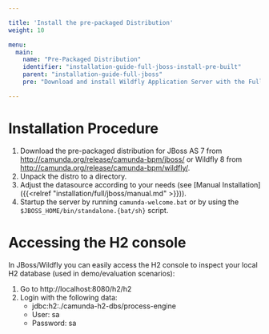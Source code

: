 ```yaml
---

title: 'Install the pre-packaged Distribution'
weight: 10

menu:
  main:
    name: "Pre-Packaged Distribution"
    identifier: "installation-guide-full-jboss-install-pre-built"
    parent: "installation-guide-full-jboss"
    pre: "Download and install Wildfly Application Server with the Full Distribution pre-deployed and pre-configured."

---
```


# Installation Procedure

1. Download the pre-packaged distribution for JBoss AS 7 from http://camunda.org/release/camunda-bpm/jboss/ or Wildfly 8 from http://camunda.org/release/camunda-bpm/wildfly/.
2. Unpack the distro to a directory.
3. Adjust the datasource according to your needs (see [Manual Installation]({{<relref "installation/full/jboss/manual.md" >}})).
4. Startup the server by running `camunda-welcome.bat` or by using the `$JBOSS_HOME/bin/standalone.{bat/sh}` script.


# Accessing the H2 console

In JBoss/Wildfly you can easily access the H2 console to inspect your local H2 database (used in demo/evaluation scenarios):

1.  Go to http://localhost:8080/h2/h2
2.  Login with the following data:
    *   jdbc:h2:./camunda-h2-dbs/process-engine
    *   User: sa
    *   Password: sa